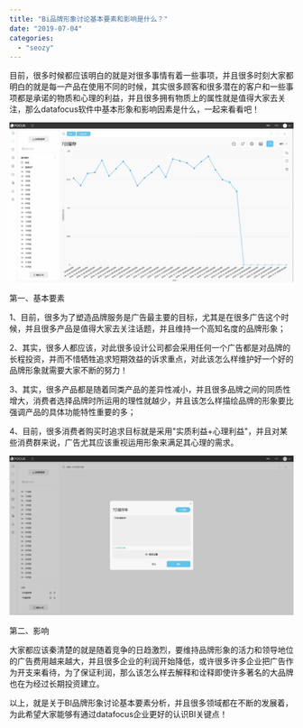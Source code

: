 ```yaml
---
title: "Bi品牌形象讨论基本要素和影响是什么？"
date: "2019-07-04"
categories: 
  - "seozy"
---
```


目前，很多时候都应该明白的就是对很多事情有着一些事项，并且很多时刻大家都明白的就是每一产品在使用不同的时候，其实很多顾客和很多潜在的客户和一些事项都是承诺的物质和心理的利益，并且很多拥有物质上的属性就是值得大家去关注，那么datafocus软件中基本形象和影响因素是什么，一起来看看吧！

![](images/word-image-119.png)

第一、基本要素

1、目前，很多为了塑造品牌服务是广告最主要的目标，尤其是在很多广告这个时候，并且很多产品是值得大家去关注话题，并且维持一个高知名度的品牌形象；

2、其实，很多人都应该，对此很多设计公司都会采用任何一个广告都是对品牌的长程投资，并而不惜牺牲追求短期效益的诉求重点，对此该怎么样维护好一个好的品牌形象就需要大家不断的努力！

3、其实，很多产品都是随着同类产品的差异性减小，并且很多品牌之间的同质性增大，消费者选择品牌时所运用的理性就越少，并且该怎么样描绘品牌的形象要比强调产品的具体功能特性重要的多；

4、目前，很多消费者购买时追求目标就是采用"实质利益+心理利益"，并且对某些消费群来说，广告尤其应该重视运用形象来满足其心理的需求。

![](images/word-image-118.png)

第二、影响

大家都应该秦清楚的就是随着竞争的日趋激烈，要维持品牌形象的活力和领导地位的广告费用越来越大，并且很多企业的利润开始降低，或许很多许多企业把广告作为开支来看待，为了保证利润，那么该怎么样去解释和诠释即使许多著名的大品牌也在为经过长期投资建立。

以上，就是关于BI品牌形象讨论基本要素分析，并且很多领域都在不断的发展着，为此希望大家能够有通过datafocus企业更好的认识BI关键点！
